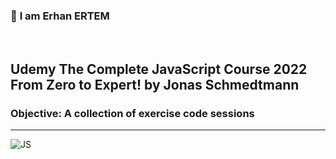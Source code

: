 ### 👋 **I am Erhan ERTEM**

&emsp;

## Udemy The Complete JavaScript Course 2022 From Zero to Expert! by Jonas Schmedtmann

### **Objective:** A collection of exercise code sessions

---

![JS](https://img.shields.io/badge/JavaScript-323330?style=for-the-badge&logo=javascript&logoColor=F7DF1E)

&emsp;
